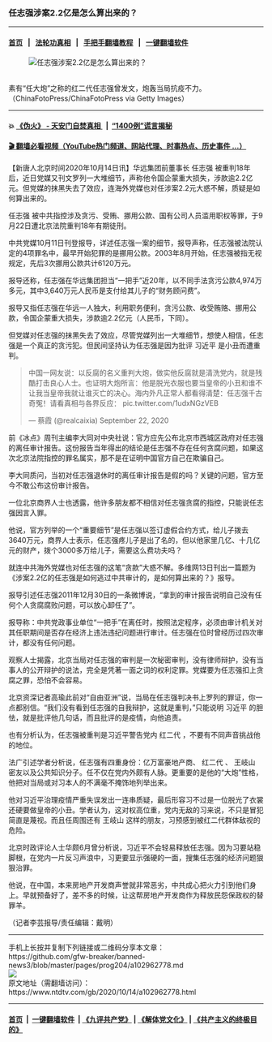 ### 任志强涉案2.2亿是怎么算出来的？
------------------------

#### [首页](https://github.com/gfw-breaker/banned-news3/blob/master/README.md) &nbsp;&nbsp;|&nbsp;&nbsp; [法轮功真相](https://github.com/begood0513/basic/blob/master/README.md)  &nbsp;&nbsp;|&nbsp;&nbsp; [手把手翻墙教程](https://github.com/gfw-breaker/guides/wiki)  &nbsp;&nbsp;|&nbsp;&nbsp; [一键翻墙软件](https://github.com/gfw-breaker/nogfw/blob/master/README.md)  



<div><div class="featured_image">
 <figure>
  <img alt="任志强涉案2.2亿是怎么算出来的？" src="https://i.ntdtv.com/assets/uploads/2020/04/p7359211a971397991-800x450-3-800x450.jpg"/>
 </figure><br/>
 <span class="caption">
  素有“任大炮”之称的红二代任志强曾发文，炮轰当局抗疫不力。（ChinaFotoPress/ChinaFotoPress via Getty Images）
 </span>
</div>
</div><hr/>

#### 💥 [《伪火》 - 天安门自焚真相 ](http://158.247.195.190:10000/videos/blog/weihuo.html)&nbsp; |&nbsp; [“1400例”谎言揭秘  ](http://158.247.195.190:10000/videos/blog/jiexi1400.html)

#### [ 🎬  翻墙必看视频（YouTube热门频道、网站代理、时事热点、历史事件 ...）](https://github.com/gfw-breaker/links/blob/master/banned.md)

<div><div class="post_content" itemprop="articleBody">
 <p>
  【新唐人北京时间2020年10月14日讯】华远集团前董事长
  <ok href="https://www.ntdtv.com/gb/任志强.htm">
   任志强
  </ok>
  被重判18年后，近日党媒又刊文罗列一大堆细节，声称他令国企蒙重大损失，涉款逾2.2亿元。但党媒的抹黑失去了效应，连海外党媒也对任涉案2.2元大惑不解，质疑是如何算出来的。
 </p>
 <p>
  <ok href="https://www.ntdtv.com/gb/任志强.htm">
   任志强
  </ok>
  被中共指控涉及贪污、受贿、挪用公款、国有公司人员滥用职权等罪，于9月22日遭北京法院重判18年有期徒刑。
 </p>
 <p>
  中共党媒10月11日刊登报导，详述任志强一案的细节，报导声称，任志强被法院认定的4项罪名中，最早开始犯罪的是挪用公款。2003年8月开始，任志强被指无视规定，先后3次挪用公款共计6120万元。
 </p>
 <p>
  报导还称，任志强在华远集团担当“一把手”近20年，以不同手法贪污公款4,974万多元，其中3,640万元人民币是支付给其儿子的“财务顾问费”。
 </p>
 <p>
  报导又指任志强在华远一人独大，利用职务便利，贪污公款、收受贿赂、挪用公款，令国企蒙重大损失，涉款逾2.2亿元（人民币，下同）。
 </p>
 <p>
  但党媒对任志强的抹黑失去了效应，尽管党媒列出一大堆细节，想使人相信，任志强是一个真正的贪污犯。但民间坚持认为任志强是因为批评
  <ok href="https://www.ntdtv.com/gb/习近平.htm">
   习近平
  </ok>
  是小丑而遭重判。
 </p>
 <blockquote class="twitter-tweet" data-dnt="true" data-width="500">
  <p dir="ltr" lang="zh">
   中国一网友说：以反腐的名义重判大炮，做实他反腐就是清洗党内，就是残酷打击良心人士。也证明大炮所言：他是脱光衣服也要当皇帝的小丑和谁不让我当皇帝我就让谁灭亡的决心。海内外凡正常人都看得清楚：任志强千古奇冤！请看真相与各界反应：
   <ok href="https://t.co/1udxNGzVEB">
    pic.twitter.com/1udxNGzVEB
   </ok>
  </p>
  <p>
   —
   <ok href="https://www.ntdtv.com/gb/蔡霞.htm">
    蔡霞
   </ok>
   (@realcaixia)
   <ok href="https://twitter.com/realcaixia/status/1308391111707234310?ref_src=twsrc%5Etfw">
    September 22, 2020
   </ok>
  </p>
 </blockquote>
 <p>
  <script async="" charset="utf-8" src="https://platform.twitter.com/widgets.js">
  </script>
 </p>
 <p>
  <p>
   前《冰点》周刊主编李大同对中央社说：官方应先公布北京市西城区政府对任志强的离任审计报告。这份报告当年得出的结论是任志强不存在任何贪腐问题，如果这次北京法院指控的罪名属实，那不是在证明中国官方自己在欺骗自己。
  </p>
  <p>
   李大同质问，当初对任志强退休时的离任审计报告是假的吗？关键的问题，官方至今不敢公布这份审计报告。
  </p>
  <p>
   一位北京商界人士也透露，他许多朋友都不相信对任志强贪腐的指控，只能说任志强因言入罪。
  </p>
  <p>
   他说，官方列举的一个“重要细节”是任志强以签订虚假合约方式，给儿子拨去3640万元，商界人士表示，任志强疼儿子是出了名的，但以他家里几亿、十几亿元的财产，拨个3000多万给儿子，需要这么费功夫吗？
  </p>
  <p>
   就连中共海外党媒也对任志强的这笔“贪款”大惑不解。多维网13日刊出一篇题为《涉案2.2亿的任志强是如何逃过中共审计的，是如何算出来的？》报导。
  </p>
  <p>
   报导引述任志强2011年12月30日的一条微博说，“拿到的审计报告说明自己没有任何个人贪腐腐败问题，可以放心卸任了”。
  </p>
  <p>
   报导称：中共党政事业单位“一把手”在离任时，按照法定程序，必须由审计机关对其任职期间是否存在经济上违法违纪问题进行审计。任志强在位时曾经历过四次审计，都没有任何问题。
  </p>
  <p>
   观察人士揭露，北京当局对任志强的审判是一次秘密审判，没有律师辩护，没有当事人的公开辩护的说法，完全是凭著一面之词的权利定罪。党媒要为任志强扣上贪腐之罪，恐怕不会容易。
  </p>
  <p>
   北京资深记者高瑜此前对“自由亚洲”说，当局在任志强判决书上罗列的罪证，你一点都别信。“我们没有看到任志强的自我辩护，这就是重判，”只能说明
   <ok href="https://www.ntdtv.com/gb/习近平.htm">
    习近平
   </ok>
   的胆怯，就是批评他几句话，而且批评的是疫情，向他追责。
  </p>
  <p>
   也有分析认为，任志强被重判是习近平警告党内
   <ok href="https://www.ntdtv.com/gb/红二代.htm">
    红二代
   </ok>
   ，不要有不同声音挑战他的地位。
  </p>
  <p>
   法广引述学者分析说，任志强有四重身份：亿万富豪地产商、
   <ok href="https://www.ntdtv.com/gb/红二代.htm">
    红二代
   </ok>
   、
   <ok href="https://www.ntdtv.com/gb/王岐山.htm">
    王岐山
   </ok>
   密友以及公共知识分子。任不仅在党内外颇有人脉。更重要的是他的“大炮”性格，他把对当局或对习本人的不满毫不掩饰地列举出来。
  </p>
  <p>
   他对习近平治理疫情严重失误发出一连串质疑，最后形容习不过是一位脱光了衣裳还硬要做皇帝的小丑。学者认为，这对权高位重，党内无敌的习来说，不只是冒犯简直是蔑视。而且任周围还有
   <ok href="https://www.ntdtv.com/gb/王岐山.htm">
    王岐山
   </ok>
   这样的朋友，习预感到被红二代群体敌视的危险。
  </p>
  <p>
   北京时政评论人士华颇6月曾分析说，习近平不会轻易释放任志强。因为习要站稳脚根，在党内一片反习声浪中，习更要显示强硬的一面，搜集任志强的经济问题狠狠治罪。
  </p>
  <p>
   他说，在中国，本来房地产开发商声誉就非常恶劣，中共成心把火力引到他们身上。早就预备好了，差不多的时候，让这帮房地产开发商作为释放民怨保政权的替罪羊。
  </p>
  <p>
   （记者李芸报导/责任编辑：戴明）
  </p>
  <div class="single_ad">
  </div>
 </p>
</div>
</div>
<hr/>
手机上长按并复制下列链接或二维码分享本文章：<br/>
https://github.com/gfw-breaker/banned-news3/blob/master/pages/prog204/a102962778.md <br/>
<a href='https://github.com/gfw-breaker/banned-news3/blob/master/pages/prog204/a102962778.md'><img src='https://github.com/gfw-breaker/banned-news3/blob/master/pages/prog204/a102962778.md.png'/></a> <br/>
原文地址（需翻墙访问）：https://www.ntdtv.com/gb/2020/10/14/a102962778.html


------------------------
#### [首页](https://github.com/gfw-breaker/banned-news3/blob/master/README.md) &nbsp;|&nbsp; [一键翻墙软件](https://github.com/gfw-breaker/nogfw/blob/master/README.md) &nbsp;| [《九评共产党》](https://github.com/gfw-breaker/9ping.md/blob/master/README.md#九评之一评共产党是什么) | [《解体党文化》](https://github.com/gfw-breaker/jtdwh.md/blob/master/README.md) | [《共产主义的终极目的》](https://github.com/gfw-breaker/gczydzjmd.md/blob/master/README.md)


<img src='http://gfw-breaker.win/banned-news3/pages/prog204/a102962778.md' width='0px' height='0px'/>